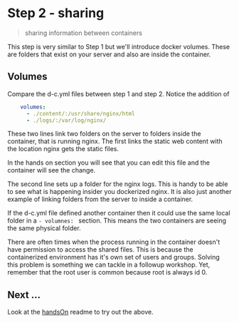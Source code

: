 # Step 2 - sharing
> sharing information between containers

This step is very similar to Step 1 but we'll introduce docker volumes. These are folders
that exist on your server and also are inside the container.  

## Volumes
Compare the d-c.yml files between step 1 and step 2.  Notice the addition of 
```yaml
    volumes:
      - ./content/:/usr/share/nginx/html
      - ./logs/:/var/log/nginx/
```

These two lines link two folders on the server to folders inside the container, that is running nginx.
The first links the static web content with the location nginx gets the static files.

In the hands on section you will see that you can edit this file and the container will see the change.

The second line sets up a folder for the nginx logs.  This is handy to be able to see what is 
happening insider you dockerized nginx.  It is also just another example of linking folders
from the server to inside a container.

If the d-c.yml file defined another container then it could use the same local folder 
in a ```- volumnes: ``` section. This means the two containers are seeing the same physical folder.

There are often times when the process running in the container doesn't have permission
to access the shared files.  This is because the containerized environment has it's own
set of users and groups.  Solving this problem is something we can tackle in a followup 
workshop.  Yet, remember that the root user is common because root is always id 0.


## Next ...
Look at the [handsOn](handsOn.md) readme to try out the above. 

